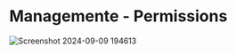 # Managemente - Permissions

![Screenshot 2024-09-09 194613](https://github.com/user-attachments/assets/f5864c68-d98d-4e0a-9a6b-c3d41f8b60f5)
